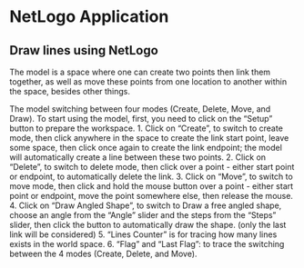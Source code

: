 # NetLogo Application

## Draw lines using NetLogo

The model is a space where one can create two points then link them together, as well as 
move these points from one location to another within the space, besides other things.

The model switching between four modes (Create, Delete, Move, and Draw). 
To start using the model, first, you need to click on the “Setup” button to prepare 
the workspace.
	1. Click on “Create”, to switch to create mode, then click anywhere in the space to create the link start point, leave some space, then click once again to create the link endpoint; the model will automatically create a line between these two points.
	2. Click on “Delete”, to switch to delete mode, then click over a point - either start point or endpoint, to automatically delete the link.
	3. Click on “Move”, to switch to move mode, then click and hold the mouse button over a point - either start point or endpoint, move the point somewhere else, then release the mouse.
	4. Click on “Draw Angled Shape”, to switch to Draw a free angled shape, choose an angle from the “Angle” slider and the steps from the “Steps” slider, then click the button to automatically draw the shape. (only the last link will be considered)
	5. “Lines Counter” is for tracing how many lines exists in the world space.
	6. “Flag” and “Last Flag”: to trace the switching between the 4 modes (Create, Delete, and Move).
